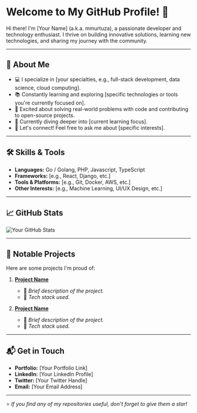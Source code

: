 # Welcome to My GitHub Profile! 👋

Hi there! I'm [Your Name] (a.k.a. mmurtuza), a passionate developer and technology enthusiast. I thrive on building innovative solutions, learning new technologies, and sharing my journey with the community.

---

## 🌟 About Me

- 💻 I specialize in [your specialties, e.g., full-stack development, data science, cloud computing].
- 📚 Constantly learning and exploring [specific technologies or tools you're currently focused on].
- 🚀 Excited about solving real-world problems with code and contributing to open-source projects.
- 🌱 Currently diving deeper into [current learning focus].
- 💬 Let's connect! Feel free to ask me about [specific interests].

---

## 🛠️ Skills & Tools

- **Languages:** Go / Golang, PHP, Javascript, TypeScript
- **Frameworks:** [e.g., React, Django, etc.]
- **Tools & Platforms:** [e.g., Git, Docker, AWS, etc.]
- **Other Interests:** [e.g., Machine Learning, UI/UX Design, etc.]

---

## 📈 GitHub Stats

![Your GitHub Stats](https://github-readme-stats.vercel.app/api?username=mmurtuza&show_icons=true&theme=radical)

---

## 📂 Notable Projects

Here are some projects I'm proud of:

1. **[Project Name](link-to-project)**
   - 📌 *Brief description of the project.*
   - 🔧 *Tech stack used.*

2. **[Project Name](link-to-project)**
   - 📌 *Brief description of the project.*
   - 🔧 *Tech stack used.*

---

## 📬 Get in Touch

- **Portfolio:** [Your Portfolio Link]
- **LinkedIn:** [Your LinkedIn Profile]
- **Twitter:** [Your Twitter Handle]
- **Email:** [Your Email Address]

---

⭐️ *If you find any of my repositories useful, don't forget to give them a star!*
